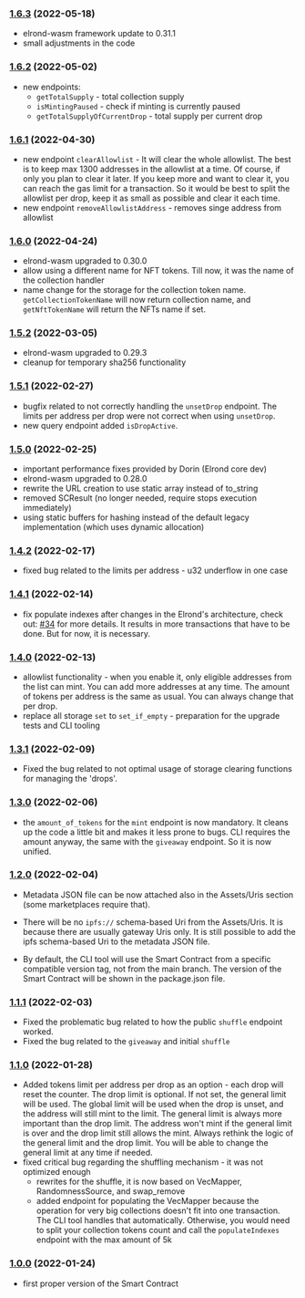 ### [1.6.3](https://github.com/ElvenTools/elven-nft-minter-sc/releases/tag/v1.6.3) (2022-05-18)
- elrond-wasm framework update to 0.31.1
- small adjustments in the code

### [1.6.2](https://github.com/ElvenTools/elven-nft-minter-sc/releases/tag/v1.6.2) (2022-05-02)
- new endpoints:
  - `getTotalSupply` - total collection supply
  - `isMintingPaused` - check if minting is currently paused
  - `getTotalSupplyOfCurrentDrop` - total supply per current drop

### [1.6.1](https://github.com/ElvenTools/elven-nft-minter-sc/releases/tag/v1.6.1) (2022-04-30)
- new endpoint `clearAllowlist` - It will clear the whole allowlist. The best is to keep max 1300 addresses in the allowlist at a time. Of course, if only you plan to clear it later. If you keep more and want to clear it, you can reach the gas limit for a transaction. So it would be best to split the allowlist per drop, keep it as small as possible and clear it each time.
- new endpoint `removeAllowlistAddress` - removes singe address from allowlist

### [1.6.0](https://github.com/ElvenTools/elven-nft-minter-sc/releases/tag/v1.6.0) (2022-04-24)
- elrond-wasm upgraded to 0.30.0
- allow using a different name for NFT tokens. Till now, it was the name of the collection handler
- name change for the storage for the collection token name. `getCollectionTokenName` will now return collection name, and `getNftTokenName` will return the NFTs name if set.

### [1.5.2](https://github.com/ElvenTools/elven-nft-minter-sc/releases/tag/v1.5.2) (2022-03-05)
- elrond-wasm upgraded to 0.29.3
- cleanup for temporary sha256 functionality

### [1.5.1](https://github.com/ElvenTools/elven-nft-minter-sc/releases/tag/v1.5.1) (2022-02-27)
- bugfix related to not correctly handling the `unsetDrop` endpoint. The limits per address per drop were not correct when using `unsetDrop`.
- new query endpoint added `isDropActive`.

### [1.5.0](https://github.com/ElvenTools/elven-nft-minter-sc/releases/tag/v1.5.0) (2022-02-25)
- important performance fixes provided by Dorin (Elrond core dev)
- elrond-wasm upgraded to 0.28.0
- rewrite the URL creation to use static array instead of to_string
- removed SCResult (no longer needed, require stops execution immediately)
- using static buffers for hashing instead of the default legacy implementation (which uses dynamic allocation)

### [1.4.2](https://github.com/ElvenTools/elven-nft-minter-sc/releases/tag/v1.4.2) (2022-02-17)
- fixed bug related to the limits per address - u32 underflow in one case

### [1.4.1](https://github.com/ElvenTools/elven-nft-minter-sc/releases/tag/v1.4.1) (2022-02-14)
- fix populate indexes after changes in the Elrond's architecture, check out: [#34](https://github.com/ElvenTools/elven-nft-minter-sc/issues/34) for more details. It results in more transactions that have to be done. But for now, it is necessary.

### [1.4.0](https://github.com/ElvenTools/elven-nft-minter-sc/releases/tag/v1.4.0) (2022-02-13)
- allowlist functionality - when you enable it, only eligible addresses from the list can mint. You can add more addresses at any time. The amount of tokens per address is the same as usual. You can always change that per drop.
- replace all storage `set` to `set_if_empty` - preparation for the upgrade tests and CLI tooling 

### [1.3.1](https://github.com/ElvenTools/elven-nft-minter-sc/releases/tag/v1.3.0) (2022-02-09)
- Fixed the bug related to not optimal usage of storage clearing functions for managing the 'drops'.

### [1.3.0](https://github.com/ElvenTools/elven-nft-minter-sc/releases/tag/v1.3.0) (2022-02-06)
- the `amount_of_tokens` for the `mint` endpoint is now mandatory. It cleans up the code a little bit and makes it less prone to bugs. CLI requires the amount anyway, the same with the `giveaway` endpoint. So it is now unified.

### [1.2.0](https://github.com/ElvenTools/elven-nft-minter-sc/releases/tag/v1.2.0) (2022-02-04)
- Metadata JSON file can be now attached also in the Assets/Uris section (some marketplaces require that).

- There will be no `ipfs://` schema-based Uri from the Assets/Uris. It is because there are usually gateway Uris only. It is still possible to add the ipfs schema-based Uri to the metadata JSON file.
- By default, the CLI tool will use the Smart Contract from a specific compatible version tag, not from the main branch. The version of the Smart Contract will be shown in the package.json file.

### [1.1.1](https://github.com/ElvenTools/elven-nft-minter-sc/releases/tag/v1.1.1) (2022-02-03)
- Fixed the problematic bug related to how the public `shuffle` endpoint worked.
- Fixed the bug related to the `giveaway` and initial `shuffle`

### [1.1.0](https://github.com/ElvenTools/elven-nft-minter-sc/releases/tag/v1.1.0) (2022-01-28)
- Added tokens limit per address per drop as an option - each drop will reset the counter. The drop limit is optional. If not set, the general limit will be used. The global limit will be used when the drop is unset, and the address will still mint to the limit. The general limit is always more important than the drop limit. The address won't mint if the general limit is over and the drop limit still allows the mint. Always rethink the logic of the general limit and the drop limit. You will be able to change the general limit at any time if needed.
- fixed critical bug regarding the shuffling mechanism - it was not optimized enough
  - rewrites for the shuffle, it is now based on VecMapper, RandomnessSource, and swap_remove
  - added endpoint for populating the VecMapper because the operation for very big collections doesn't fit into one transaction. The CLI tool handles that automatically. Otherwise, you would need to split your collection tokens count and call the `populateIndexes` endpoint with the max amount of 5k

### [1.0.0](https://github.com/ElvenTools/elven-nft-minter-sc/releases/tag/v1.0.0) (2022-01-24)
- first proper version of the Smart Contract
